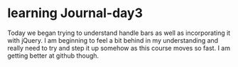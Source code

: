# learning Journal-day3

Today we began trying to understand handle bars as well as incorporating it with jQuery.
I am beginning to feel a bit behind in my understanding and really need to
try and step it up somehow as this course moves so fast. I am getting better
at github though. 
